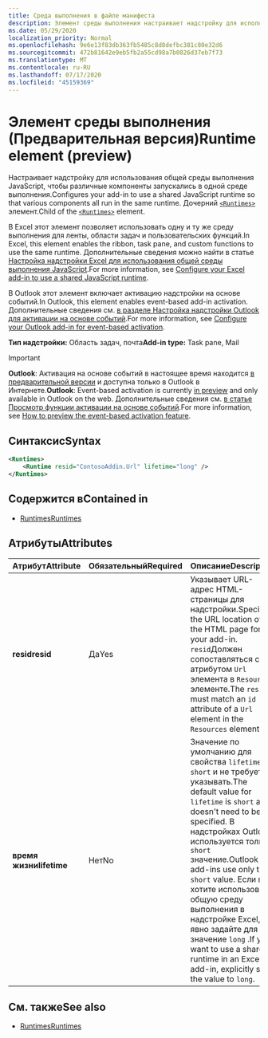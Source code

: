 ```yaml
---
title: Среда выполнения в файле манифеста
description: Элемент среды выполнения настраивает надстройку для использования общей среды выполнения JavaScript для различных компонентов, например ленты, области задач, настраиваемых функций.
ms.date: 05/29/2020
localization_priority: Normal
ms.openlocfilehash: 9e6e13f83db363fb5485c8d8defbc381c80e32d6
ms.sourcegitcommit: 472b81642e9eb5fb2a55cd98a7b0826d37eb7f73
ms.translationtype: MT
ms.contentlocale: ru-RU
ms.lasthandoff: 07/17/2020
ms.locfileid: "45159369"
---
```

# <a name="runtime-element-preview"></a><span data-ttu-id="aee97-103">Элемент среды выполнения (Предварительная версия)</span><span class="sxs-lookup"><span data-stu-id="aee97-103">Runtime element (preview)</span></span>

<span data-ttu-id="aee97-104">Настраивает надстройку для использования общей среды выполнения JavaScript, чтобы различные компоненты запускались в одной среде выполнения.</span><span class="sxs-lookup"><span data-stu-id="aee97-104">Configures your add-in to use a shared JavaScript runtime so that various components all run in the same runtime.</span></span> <span data-ttu-id="aee97-105">Дочерний [`<Runtimes>`](runtimes.md) элемент.</span><span class="sxs-lookup"><span data-stu-id="aee97-105">Child of the [`<Runtimes>`](runtimes.md) element.</span></span>

<span data-ttu-id="aee97-106">В Excel этот элемент позволяет использовать одну и ту же среду выполнения для ленты, области задач и пользовательских функций.</span><span class="sxs-lookup"><span data-stu-id="aee97-106">In Excel, this element enables the ribbon, task pane, and custom functions to use the same runtime.</span></span> <span data-ttu-id="aee97-107">Дополнительные сведения можно найти в статье [Настройка надстройки Excel для использования общей среды выполнения JavaScript](../../excel/configure-your-add-in-to-use-a-shared-runtime.md).</span><span class="sxs-lookup"><span data-stu-id="aee97-107">For more information, see [Configure your Excel add-in to use a shared JavaScript runtime](../../excel/configure-your-add-in-to-use-a-shared-runtime.md).</span></span>

<span data-ttu-id="aee97-108">В Outlook этот элемент включает активацию надстройки на основе событий.</span><span class="sxs-lookup"><span data-stu-id="aee97-108">In Outlook, this element enables event-based add-in activation.</span></span> <span data-ttu-id="aee97-109">Дополнительные сведения см. [в разделе Настройка надстройки Outlook для активации на основе событий](../../outlook/autolaunch.md).</span><span class="sxs-lookup"><span data-stu-id="aee97-109">For more information, see [Configure your Outlook add-in for event-based activation](../../outlook/autolaunch.md).</span></span>

<span data-ttu-id="aee97-110">**Тип надстройки:** Область задач, почта</span><span class="sxs-lookup"><span data-stu-id="aee97-110">**Add-in type:** Task pane, Mail</span></span>

> [!IMPORTANT]
> <span data-ttu-id="aee97-111">**Outlook**: Активация на основе событий в настоящее время находится [в предварительной версии](../../reference/objectmodel/preview-requirement-set/outlook-requirement-set-preview.md) и доступна только в Outlook в Интернете.</span><span class="sxs-lookup"><span data-stu-id="aee97-111">**Outlook**: Event-based activation is currently [in preview](../../reference/objectmodel/preview-requirement-set/outlook-requirement-set-preview.md) and only available in Outlook on the web.</span></span> <span data-ttu-id="aee97-112">Дополнительные сведения см. [в статье Просмотр функции активации на основе событий](../../outlook/autolaunch.md#how-to-preview-the-event-based-activation-feature).</span><span class="sxs-lookup"><span data-stu-id="aee97-112">For more information, see [How to preview the event-based activation feature](../../outlook/autolaunch.md#how-to-preview-the-event-based-activation-feature).</span></span>

## <a name="syntax"></a><span data-ttu-id="aee97-113">Синтаксис</span><span class="sxs-lookup"><span data-stu-id="aee97-113">Syntax</span></span>

```XML
<Runtimes>
    <Runtime resid="ContosoAddin.Url" lifetime="long" />
</Runtimes>
```

## <a name="contained-in"></a><span data-ttu-id="aee97-114">Содержится в</span><span class="sxs-lookup"><span data-stu-id="aee97-114">Contained in</span></span>

- [<span data-ttu-id="aee97-115">Runtimes</span><span class="sxs-lookup"><span data-stu-id="aee97-115">Runtimes</span></span>](runtimes.md)

## <a name="attributes"></a><span data-ttu-id="aee97-116">Атрибуты</span><span class="sxs-lookup"><span data-stu-id="aee97-116">Attributes</span></span>

|  <span data-ttu-id="aee97-117">Атрибут</span><span class="sxs-lookup"><span data-stu-id="aee97-117">Attribute</span></span>  |  <span data-ttu-id="aee97-118">Обязательный</span><span class="sxs-lookup"><span data-stu-id="aee97-118">Required</span></span>  |  <span data-ttu-id="aee97-119">Описание</span><span class="sxs-lookup"><span data-stu-id="aee97-119">Description</span></span>  |
|:-----|:-----|:-----|
|  <span data-ttu-id="aee97-120">**resid**</span><span class="sxs-lookup"><span data-stu-id="aee97-120">**resid**</span></span>  |  <span data-ttu-id="aee97-121">Да</span><span class="sxs-lookup"><span data-stu-id="aee97-121">Yes</span></span>  | <span data-ttu-id="aee97-122">Указывает URL-адрес HTML-страницы для надстройки.</span><span class="sxs-lookup"><span data-stu-id="aee97-122">Specifies the URL location of the HTML page for your add-in.</span></span> <span data-ttu-id="aee97-123">`resid`Должен сопоставляться с `id` атрибутом `Url` элемента в `Resources` элементе.</span><span class="sxs-lookup"><span data-stu-id="aee97-123">The `resid` must match an `id` attribute of a `Url` element in the `Resources` element.</span></span> |
|  <span data-ttu-id="aee97-124">**время жизни**</span><span class="sxs-lookup"><span data-stu-id="aee97-124">**lifetime**</span></span>  |  <span data-ttu-id="aee97-125">Нет</span><span class="sxs-lookup"><span data-stu-id="aee97-125">No</span></span>  | <span data-ttu-id="aee97-126">Значение по умолчанию для свойства `lifetime` `short` и не требуется указывать.</span><span class="sxs-lookup"><span data-stu-id="aee97-126">The default value for `lifetime` is `short` and doesn't need to be specified.</span></span> <span data-ttu-id="aee97-127">В надстройках Outlook используется только `short` значение.</span><span class="sxs-lookup"><span data-stu-id="aee97-127">Outlook add-ins use only the `short` value.</span></span> <span data-ttu-id="aee97-128">Если вы хотите использовать общую среду выполнения в надстройке Excel, явно задайте для нее значение `long` .</span><span class="sxs-lookup"><span data-stu-id="aee97-128">If you want to use a shared runtime in an Excel add-in, explicitly set the value to `long`.</span></span> |

## <a name="see-also"></a><span data-ttu-id="aee97-129">См. также</span><span class="sxs-lookup"><span data-stu-id="aee97-129">See also</span></span>

- [<span data-ttu-id="aee97-130">Runtimes</span><span class="sxs-lookup"><span data-stu-id="aee97-130">Runtimes</span></span>](runtimes.md)
